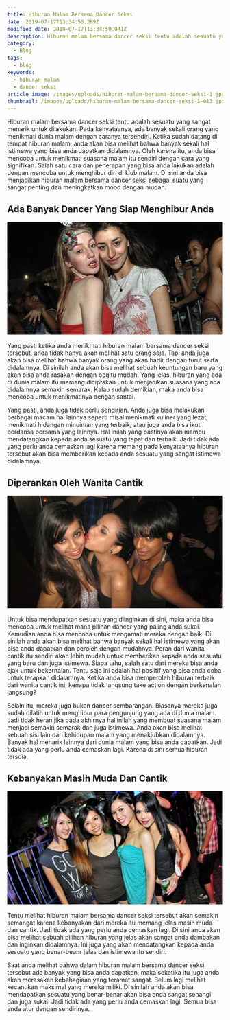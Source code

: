 ```yaml
---
title: Hiburan Malam Bersama Dancer Seksi
date: 2019-07-17T13:34:50.269Z
modified_date: 2019-07-17T13:34:50.941Z
description: Hiburan malam bersama dancer seksi tentu adalah sesuatu yang sangat menarik untuk dilakukan. Pada kenyataanya, ada banyak sekali orang yang menikmati dunia malam.
category:
  - Blog
tags:
  - blog
keywords:
  - hiburan malam
  - dancer seksi
article_image: /images/uploads/hiburan-malam-bersama-dancer-seksi-1.jpg
thumbnail: /images/uploads/hiburan-malam-bersama-dancer-seksi-1-013.jpg
---
```

Hiburan malam bersama dancer seksi tentu adalah sesuatu yang sangat menarik untuk dilakukan. Pada kenyataanya, ada banyak sekali orang yang menikmati dunia malam dengan caranya tersendiri. Ketika sudah datang di tempat hiburan malam, anda akan bisa melihat bahwa banyak sekali hal istimewa yang bisa anda dapatkan didalamnya. Oleh karena itu, anda bisa mencoba untuk menikmati suasana malam itu sendiri dengan cara yang signifikan. Salah satu cara dan penerapan yang bisa anda lakukan adalah dengan mencoba untuk menghibur diri di klub malam. Di sini anda bisa menjadikan hiburan malam bersama dancer seksi sebagai suatu yang sangat penting dan meningkatkan mood dengan mudah.



## Ada Banyak Dancer Yang Siap Menghibur Anda

![Hiburan Malam Bersama Dancer Seksi ](/images/uploads/hiburan-malam-bersama-dancer-seksi-3.jpg)

Yang pasti ketika anda menikmati hiburan malam bersama dancer seksi tersebut, anda tidak hanya akan melihat satu orang saja. Tapi anda juga akan bisa melihat bahwa banyak orang yang akan hadir dengan turut serta didalamnya. Di sinilah anda akan bisa melihat sebuah keuntungan baru yang akan bisa anda rasakan dengan begitu mudah. Yang jelas, hiburan yang ada di dunia malam itu memang diciptakan untuk menjadikan suasana yang ada didalamnya semakin semarak. Kalau sudah demikian, maka anda bisa mencoba untuk menikmatinya dengan santai.

Yang pasti, anda juga tidak perlu sendirian. Anda juga bisa melakukan berbagai macam hal lainnya seperti misal menikmati kuliner yang lezat, menikmati hidangan minuiman yang terbaik, atau juga anda bisa ikut berdansa bersama yang lainnya. Hal inilah yang pastinya akan mampu mendatangkan kepada anda sesuatu yang tepat dan terbaik. Jadi tidak ada yang perlu anda cemaskan lagi karena memang pada kenyataanya hiburan tersebut akan bisa memberikan kepada anda sesuatu yang sangat istimewa didalamnya.



## Diperankan Oleh Wanita Cantik

![Hiburan Malam Bersama Dancer Seksi ](/images/uploads/hiburan-malam-bersama-dancer-seksi-2.jpg)

Untuk bisa mendapatkan sesuatu yang diinginkan di sini, maka anda bisa mencoba untuk melihat mana pilihan dancer yang paling anda sukai. Kemudian anda bisa mencoba untuk mengamati mereka dengan baik. Di sinilah anda akan bisa melihat bahwa banyak sekali hal istimewa yang akan bisa anda dapatkan dan peroleh dengan mudahnya. Peran dari wanita cantik itu sendiri akan lebih mudah untuk memberikan kepada anda sesuatu yang baru dan juga istimewa. Siapa tahu, salah satu dari mereka bisa anda ajak untuk bekernalan. Tentu saja ini adalah hal posiitif yang bisa anda coba untuk terapkan didalamnya. Ketika anda bisa memperoleh hiburan terbaik dari wanita cantik ini, kenapa tidak langsung take action dengan berkenalan langsung?

Selain itu, mereka juga bukan dancer sembarangan. Biasanya mereka juga sudah dilatih untuk menghibur para pengunjung yang ada di dunia malam. Jadi tidak heran jika pada akhirnya hal inilah yang membuat suasana malam menjadi semakin semarak dan juga istimewa. Anda akan bisa melihat sebuah sisi lain dari kehidupan malam yang menakjubkan didalamnya. Banyak hal menarik lainnya dari dunia malam yang bisa anda dapatkan. Jadi tidak ada yang perlu anda cemaskan lagi. Karena di sini semua hiburan tersdia.



## Kebanyakan Masih Muda Dan Cantik

![Hiburan Malam Bersama Dancer Seksi ](/images/uploads/hiburan-malam-bersama-dancer-seksi-1.jpg)

Tentu melihat hiburan malam bersama dancer seksi tersebut akan semakin semangat karena kebanyakan dari mereka itu memang jelas masih muda dan cantik. Jadi tidak ada yang perlu anda cemaskan lagi. Di sini anda akan bisa melihat sebuah pilihan hiburan yang jelas akan sangat anda dambakan dan inginkan didalamnya. Ini juga yang akan mendatangkan kepada anda sesuatu yang benar-beanr jelas dan istimewa itu sendiri.

Saat anda melihat bahwa dalam hiburan malam bersama dancer seksi tersebut ada banyak yang bisa anda dapatkan, maka seketika itu juga anda akan merasakan kebahagiaan yang teramat sangat. Belum lagi melihat kecantikan maksimal yang mereka miliki. Di sinilah anda akan bisa mendapatkan sesuatu yang benar-benar akan bisa anda sangat senangi dan juga sukai. Jadi tidak ada yang perlu anda cemaskan lagi. Semua bisa anda atur dengan sendirinya.
